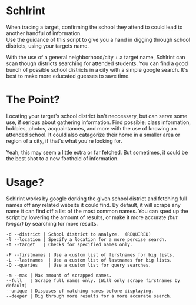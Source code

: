 # Schlrint
When tracing a target, confirming the school they attend to could lead to another handful of information. <br />
Use the guidance of this script to give you a hand in digging through school districts, using your targets name. <br />

With the use of a general neighborhood/city + a target name, Schlrint can scan though districts searching for attended students.
You can find a good bunch of possible school districts in a city with a simple google search. It's best to make more educated guesses
to save time. <br />

# The Point?
Locating your target's school district isn't neccessary, but can serve some use, if serious about gathering information.
Find possible; class information, hobbies, photos, acquaintances, and more with the use of knowing an attended school.
It could also catagorize their home in a smaller area or region of a city, if that's what you're looking for.

Yeah, this may seem a little extra or far fetched. But sometimes, it could be the best shot to a new foothold of information.

# Usage?
Schlrint works by google dorking the given school district and fetching full names off any related website it could find.
By default, it will scrape any name it can find off a list of the most common names. You can sped up the script by lowering
the amount of results, or make it more accurate *(but longer)* by searching for more results. 
```
-d --district | School district to analyze.  (REQUIRED)
-l --location | Specify a location for a more percise search.
-t --target   | Checks for specified names only.  

-F --firstnames | Use a custom list of firstnames for big lists.
-L --lastnames  | Use a custom list of lastnames for big lists.
-Q --queries    | Use a custom list for query searches.

-m --max | Max amount of scrapped names.
--full   | Scrape full names only. (Will only scrape firstnames by default)
--unique | Disposes of matching names before displaying.
--deeper | Dig through more results for a more accurate search.
```
